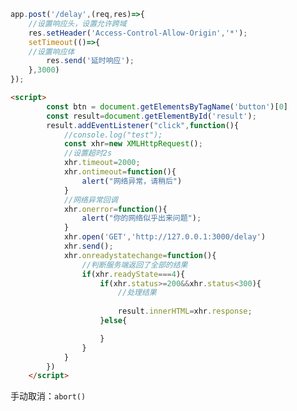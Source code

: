 ﻿```javascript
app.post('/delay',(req,res)=>{
    //设置响应头，设置允许跨域
    res.setHeader('Access-Control-Allow-Origin','*');
    setTimeout(()=>{
    //设置响应体
    	res.send('延时响应');
    },3000)
});
```

```html
<script>
		const btn = document.getElementsByTagName('button')[0]
        const result=document.getElementById('result');
        result.addEventListener("click",function(){
            //console.log("test");
            const xhr=new XMLHttpRequest();
            //设置超时2s
            xhr.timeout=2000;
            xhr.ontimeout=function(){
            	alert("网络异常，请稍后")
            }
            //网络异常回调
            xhr.onerror=function(){
            	alert("你的网络似乎出来问题");
            }
            xhr.open('GET','http://127.0.0.1:3000/delay')
            xhr.send();
            xhr.onreadystatechange=function(){
                //判断服务端返回了全部的结果
                if(xhr.readyState===4){
                    if(xhr.status>=200&&xhr.status<300){
                        //处理结果
                        
                        result.innerHTML=xhr.response;
                    }else{

                    }
                }
            }
        })
    </script>
```
手动取消：`abort()`

